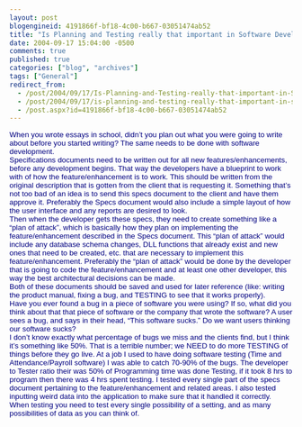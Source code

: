 ```yaml
---
layout: post
blogengineid: 4191866f-bf18-4c00-b667-03051474ab52
title: "Is Planning and Testing really that important in Software Development???"
date: 2004-09-17 15:04:00 -0500
comments: true
published: true
categories: ["blog", "archives"]
tags: ["General"]
redirect_from: 
  - /post/2004/09/17/Is-Planning-and-Testing-really-that-important-in-Software-Development
  - /post/2004/09/17/is-planning-and-testing-really-that-important-in-software-development
  - /post.aspx?id=4191866f-bf18-4c00-b667-03051474ab52
---
```

<!-- more -->
<P class=MsoNormal style="MARGIN: 0in 0in 0pt"><FONT face=Arial color=navy size=2><SPAN style="FONT-SIZE: 10pt; COLOR: navy; FONT-FAMILY: Arial">When you wrote essays in school, didn&#8217;t you plan out what you were going to write about before you started writing? The same needs to be done with software development.</SPAN></FONT>
<P class=MsoNormal style="MARGIN: 0in 0in 0pt"><FONT face=Arial color=navy size=2><SPAN style="FONT-SIZE: 10pt; COLOR: navy; FONT-FAMILY: Arial"><?xml:namespace prefix = o ns = "urn:schemas-microsoft-com:office:office" /><o:p> </o:p></SPAN></FONT>
<P class=MsoNormal style="MARGIN: 0in 0in 0pt"><FONT face=Arial color=navy size=2><SPAN style="FONT-SIZE: 10pt; COLOR: navy; FONT-FAMILY: Arial">Specifications documents need to be written out for all new features/enhancements, before any development begins.<SPAN style="mso-spacerun: yes">  </SPAN>That way the developers have a blueprint to work with of how the feature/enhancement is to work. This should be written from the original description that is gotten from the client that is requesting it. Something that&#8217;s not too bad of an idea is to send this specs document to the client and have them approve it. Preferably the Specs document would also include a simple layout of how the user interface and any reports are desired to look.<o:p></o:p></SPAN></FONT>
<P class=MsoNormal style="MARGIN: 0in 0in 0pt"><FONT face=Arial color=navy size=2><SPAN style="FONT-SIZE: 10pt; COLOR: navy; FONT-FAMILY: Arial"><o:p> </o:p></SPAN></FONT>
<P class=MsoNormal style="MARGIN: 0in 0in 0pt"><FONT face=Arial color=navy size=2><SPAN style="FONT-SIZE: 10pt; COLOR: navy; FONT-FAMILY: Arial">Then when the developer gets these specs, they need to create something like a &#8220;plan of attack&#8221;, which is basically how they plan on implementing the feature/enhancement described in the Specs document. This &#8220;plan of attack&#8221; would include any database schema changes, DLL functions that already exist and new ones that need to be created, etc. that are necessary to implement this feature/enhancement. Preferably the &#8220;plan of attack&#8221; would be done by the developer that is going to code the feature/enhancement and at least one other developer, this way the best architectural decisions can be made.<o:p></o:p></SPAN></FONT>
<P class=MsoNormal style="MARGIN: 0in 0in 0pt"><FONT face=Arial color=navy size=2><SPAN style="FONT-SIZE: 10pt; COLOR: navy; FONT-FAMILY: Arial"><o:p> </o:p></SPAN></FONT>
<P class=MsoNormal style="MARGIN: 0in 0in 0pt"><FONT face=Arial color=navy size=2><SPAN style="FONT-SIZE: 10pt; COLOR: navy; FONT-FAMILY: Arial">Both of these documents should be saved and used for later reference (like: writing the product manual, fixing a bug, and TESTING to see that it works properly).<o:p></o:p></SPAN></FONT>
<P class=MsoNormal style="MARGIN: 0in 0in 0pt"><FONT face=Arial color=navy size=2><SPAN style="FONT-SIZE: 10pt; COLOR: navy; FONT-FAMILY: Arial"><o:p></o:p></SPAN></FONT>
<P class=MsoNormal style="MARGIN: 0in 0in 0pt"><FONT face=Arial color=navy size=2><SPAN style="FONT-SIZE: 10pt; COLOR: navy; FONT-FAMILY: Arial"><o:p> </o:p></SPAN></FONT>
<P class=MsoNormal style="MARGIN: 0in 0in 0pt"><FONT face=Arial color=navy size=2><SPAN style="FONT-SIZE: 10pt; COLOR: navy; FONT-FAMILY: Arial"><o:p> </o:p></SPAN></FONT>
<P class=MsoNormal style="MARGIN: 0in 0in 0pt"><FONT face=Arial color=navy size=2><SPAN style="FONT-SIZE: 10pt; COLOR: navy; FONT-FAMILY: Arial">Have you ever found a bug in a piece of software you were using? If so, what did you think about that that piece of software or the company that wrote the software? A user sees a bug, and says in their head, &#8220;This software sucks.&#8221; Do we want users thinking our software sucks?<o:p></o:p></SPAN></FONT>
<P class=MsoNormal style="MARGIN: 0in 0in 0pt"><FONT face=Arial color=navy size=2><SPAN style="FONT-SIZE: 10pt; COLOR: navy; FONT-FAMILY: Arial"><o:p> </o:p></SPAN></FONT>
<P class=MsoNormal style="MARGIN: 0in 0in 0pt"><FONT face=Arial color=navy size=2><SPAN style="FONT-SIZE: 10pt; COLOR: navy; FONT-FAMILY: Arial">I don&#8217;t know exactly what percentage of bugs we miss and the clients find, but I think it&#8217;s something like 50%. That is a terrible number; we NEED to do more TESTING of things before they go live. At a job I used to have doing software testing (Time and Attendance/Payroll software) I was able to catch 70-90% of the bugs. The developer to Tester ratio their was 50% of Programming time was done Testing, if it took 8 hrs to program then there was 4 hrs spent testing. I tested every single part of the specs document pertaining to the feature/enhancement and related areas. I also tested inputting weird data into the application to make sure that it handled it correctly. When testing you need to test every single possibility of a setting, and as many possibilities of data as you can think of.<o:p></o:p></SPAN></FONT>
